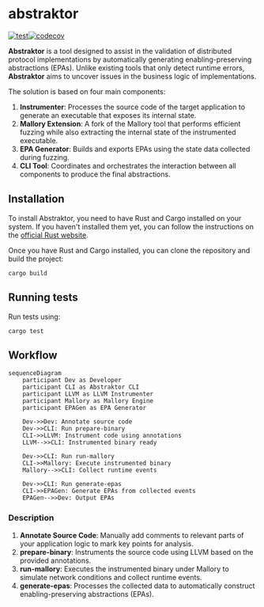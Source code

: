 # abstraktor
[![test](https://github.com/matias-gonz/abstraktor/actions/workflows/test.yml/badge.svg)](https://github.com/matias-gonz/abstraktor/actions/workflows/test.yml)[![codecov](https://codecov.io/gh/matias-gonz/abstraktor/graph/badge.svg?token=F5T2XM8TOA)](https://codecov.io/gh/matias-gonz/abstraktor)

**Abstraktor** is a tool designed to assist in the validation of distributed protocol implementations by automatically generating enabling-preserving abstractions (EPAs). Unlike existing tools that only detect runtime errors, **Abstraktor** aims to uncover issues in the business logic of implementations.

The solution is based on four main components:

1. **Instrumenter**: Processes the source code of the target application to generate an executable that exposes its internal state.  
2. **Mallory Extension**: A fork of the Mallory tool that performs efficient fuzzing while also extracting the internal state of the instrumented executable.  
3. **EPA Generator**: Builds and exports EPAs using the state data collected during fuzzing.  
4. **CLI Tool**: Coordinates and orchestrates the interaction between all components to produce the final abstractions.

## Installation

To install Abstraktor, you need to have Rust and Cargo installed on your system. If you haven't installed them yet, you can follow the instructions on the [official Rust website](https://www.rust-lang.org/tools/install).

Once you have Rust and Cargo installed, you can clone the repository and build the project:

```
cargo build
```

## Running tests

Run tests using:

```
cargo test
```

## Workflow

```mermaid
sequenceDiagram
    participant Dev as Developer
    participant CLI as Abstraktor CLI
    participant LLVM as LLVM Instrumenter
    participant Mallory as Mallory Engine
    participant EPAGen as EPA Generator

    Dev->>Dev: Annotate source code
    Dev->>CLI: Run prepare-binary
    CLI->>LLVM: Instrument code using annotations
    LLVM-->>CLI: Instrumented binary ready

    Dev->>CLI: Run run-mallory
    CLI->>Mallory: Execute instrumented binary
    Mallory-->>CLI: Collect runtime events

    Dev->>CLI: Run generate-epas
    CLI->>EPAGen: Generate EPAs from collected events
    EPAGen-->>Dev: Output EPAs
```

### Description

1. **Annotate Source Code**: Manually add comments to relevant parts of your application logic to mark key points for analysis.  
2. **prepare-binary**: Instruments the source code using LLVM based on the provided annotations.  
3. **run-mallory**: Executes the instrumented binary under Mallory to simulate network conditions and collect runtime events.  
4. **generate-epas**: Processes the collected data to automatically construct enabling-preserving abstractions (EPAs).
